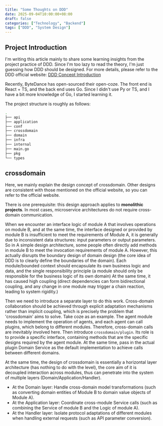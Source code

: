 ```yaml
---
title: "Some Thoughts on DDD"
date: 2025-09-04T10:00:00+08:00
draft: false
categories: ["Technology", "Backend"]
tags: ["DDD", "System Design"]
---
```


## Project Introduction

I'm writing this article mainly to share some learning insights from the project practice of DDD. Since I'm too lazy to read the theory, I'm just guessing how DDD should be designed. For more details, please refer to the DDD official website: [DDD Concept Introduction](https://domain-driven-design.org/zh/ddd-concept-reference.html)

Recently, ByteDance has open-sourced their open-coze. The front end is React + TS, and the back end uses Go. Since I didn't use Py or TS, and I have a bit more knowledge of Go, I started learning it.

The project structure is roughly as follows:

```bash
.
├── api
├── application
├── conf
├── crossdomain
├── domain
├── infra
├── internal
├── main.go
├── pkg
└── types
```

## crossdomain

Here, we mainly explain the design concept of crossdomain. Other designs are consistent with those mentioned on the official website, so you can refer to the official website.

There is one prerequisite: this design approach applies to **monolithic projects**. In most cases, microservice architectures do not require cross-domain communication.

When we encounter an interface logic of module A that involves operations on module B, and at the same time, the interface designed or provided by module B is insufficient to meet the requirements of Module A, it is generally due to inconsistent data structures: input parameters or output parameters.
So in A simple design architecture, some people often directly add methods in module B to meet the invocation requirements of module A. However, this actually disrupts the boundary design of domain design (the core idea of DDD is to clearly define the boundaries of the domain). Each module/bounded context should encapsulate its own business logic and data, 
and the single responsibility principle (a module should only be responsible for the business logic of its own domain)
At the same time, it has caused high coupling (direct dependencies can form bidirectional coupling, and any change in one module may trigger a chain reaction, leading to system rigidity.)

Then we need to introduce a separate layer to do this work. Cross-domain collaboration should be achieved through explicit adaptation mechanisms rather than implicit coupling, which is precisely the problem that 'crossdomain' aims to solve.
Take coze as an example. The agent module needs to implement the operation of agents, and each agent can call plugins, which belong to different modules. Therefore, cross-domain calls are inevitably involved here.
Then introduce `crossdomain/plugin`. Its role is to provide a specific interface, containing methods that are the specific designs required by the agent module. At the same time, pass in the actual plugin Domain Service as the default implementation to achieve calls between different domains.

At the same time, the design of crossdomain is essentially a horizontal layer architecture (has nothing to do with the level), the core aim of it is decoupled interaction across modules, thus can penetrate into the system of multiple layers (Domain/Application/Handler).
- At the Domain layer: Handle cross-domain model transformations (such as converting domain entities of Module B to domain value objects of Module A).
- At the Application layer: Coordinate cross-module Service calls (such as combining the Service of module B and the Logic of module A).
- At the Handler layer: Isolate protocol adaptations of different modules when handling external requests (such as API parameter conversion).